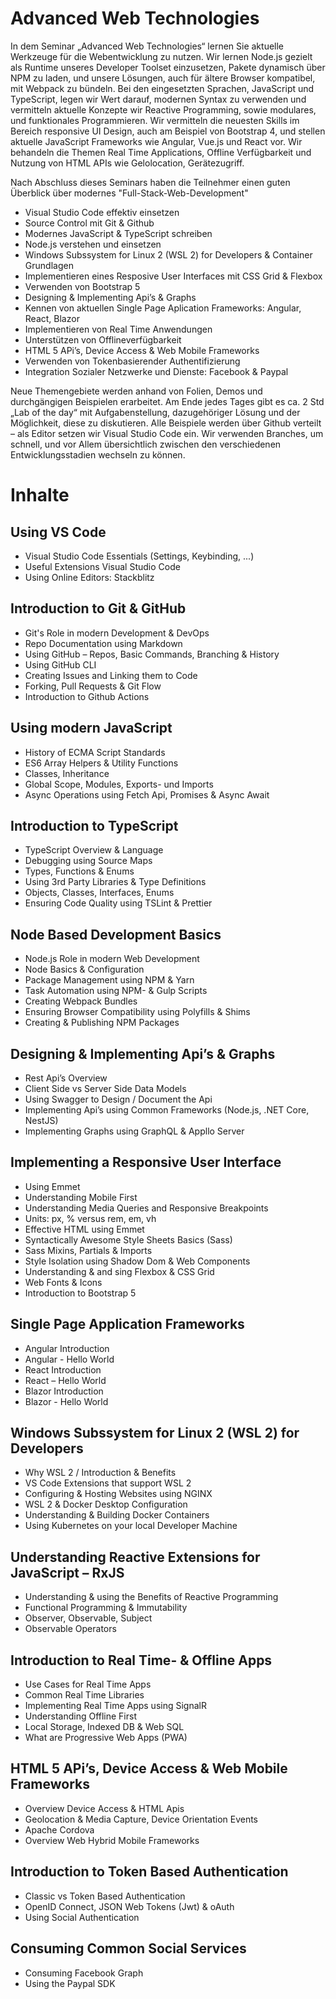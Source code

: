 # Advanced Web Technologies

In dem Seminar „Advanced Web Technologies“ lernen Sie aktuelle Werkzeuge für die Webentwicklung zu nutzen. Wir lernen Node.js gezielt als Runtime unseres Developer Toolset einzusetzen, Pakete dynamisch über NPM zu laden, und unsere Lösungen, auch für ältere Browser kompatibel, mit Webpack zu bündeln.
Bei den eingesetzten Sprachen, JavaScript und TypeScript, legen wir Wert darauf, modernen Syntax zu verwenden und vermitteln aktuelle Konzepte wir Reactive Programming, sowie modulares, und funktionales Programmieren.
Wir vermitteln die neuesten Skills im Bereich responsive UI Design, auch am Beispiel von Bootstrap 4, und stellen aktuelle JavaScript Frameworks wie Angular, Vue.js und React vor. Wir behandeln die Themen Real Time Applications, Offline Verfügbarkeit und Nutzung von HTML APIs wie Gelolocation, Gerätezugriff.

Nach Abschluss dieses Seminars haben die Teilnehmer einen guten Überblick über modernes "Full-Stack-Web-Development"

- Visual Studio Code effektiv einsetzen
- Source Control mit Git & Github
- Modernes JavaScript & TypeScript schreiben
- Node.js verstehen und einsetzen
- Windows Subssystem for Linux 2 (WSL 2) for Developers & Container Grundlagen
- Implementieren eines Resposive User Interfaces mit CSS Grid & Flexbox
- Verwenden von Bootstrap 5
- Designing & Implementing Api’s & Graphs
- Kennen von aktuellen Single Page Aplication Frameworks: Angular, React, Blazor
- Implementieren von Real Time Anwendungen
- Unterstützen von Offlineverfügbarkeit
- HTML 5 APi’s, Device Access & Web Mobile Frameworks
- Verwenden von Tokenbasierender Authentifizierung
- Integration Sozialer Netzwerke und Dienste: Facebook & Paypal

Neue Themengebiete werden anhand von Folien, Demos und durchgängigen Beispielen erarbeitet. Am Ende jedes Tages gibt es ca. 2 Std „Lab of the day“ mit Aufgabenstellung, dazugehöriger Lösung und der Möglichkeit, diese zu diskutieren. Alle Beispiele werden über Github verteilt – als Editor setzen wir Visual Studio Code ein. Wir verwenden Branches, um schnell, und vor Allem übersichtlich zwischen den verschiedenen Entwicklungsstadien wechseln zu können.

# Inhalte

## Using VS Code

- Visual Studio Code Essentials (Settings, Keybinding, ...)
- Useful Extensions Visual Studio Code
- Using Online Editors: Stackblitz

## Introduction to Git & GitHub

- Git's Role in modern Development & DevOps
- Repo Documentation using Markdown
- Using GitHub – Repos, Basic Commands, Branching & History
- Using GitHub CLI
- Creating Issues and Linking them to Code 
- Forking, Pull Requests & Git Flow
- Introduction to Github Actions

## Using modern JavaScript

- History of ECMA Script Standards
- ES6 Array Helpers & Utility Functions
- Classes, Inheritance
- Global Scope, Modules, Exports- und Imports
- Async Operations using Fetch Api, Promises & Async Await

## Introduction to TypeScript

- TypeScript Overview & Language
- Debugging using Source Maps
- Types, Functions & Enums
- Using 3rd Party Libraries & Type Definitions
- Objects, Classes, Interfaces, Enums
- Ensuring Code Quality using TSLint & Prettier

## Node Based Development Basics

- Node.js Role in modern Web Development
- Node Basics & Configuration
- Package Management using NPM & Yarn
- Task Automation using NPM- & Gulp Scripts
- Creating Webpack Bundles
- Ensuring Browser Compatibility using Polyfills & Shims
- Creating & Publishing NPM Packages

## Designing & Implementing Api’s & Graphs

- Rest Api’s Overview
- Client Side vs Server Side Data Models
- Using Swagger to Design / Document the Api
- Implementing Api’s using Common Frameworks (Node.js, .NET Core, NestJS)
- Implementing Graphs using GraphQL & Appllo Server

## Implementing a Responsive User Interface

- Using Emmet
- Understanding Mobile First
- Understanding Media Queries and Responsive Breakpoints
- Units: px, % versus rem, em, vh
- Effective HTML using Emmet
- Syntactically Awesome Style Sheets Basics (Sass)
- Sass Mixins, Partials & Imports
- Style Isolation using Shadow Dom & Web Components
- Understanding & and sing Flexbox & CSS Grid
- Web Fonts & Icons
- Introduction to Bootstrap 5

## Single Page Application Frameworks

- Angular Introduction
- Angular - Hello World
- React Introduction
- React – Hello World
- Blazor Introduction
- Blazor - Hello World

## Windows Subssystem for Linux 2 (WSL 2) for Developers

- Why WSL 2 / Introduction & Benefits
- VS Code Extensions that support WSL 2
- Configuring & Hosting Websites using NGINX
- WSL 2 & Docker Desktop Configuration
- Understanding & Building Docker Containers
- Using Kubernetes on your local Developer Machine

## Understanding Reactive Extensions for JavaScript – RxJS

- Understanding & using the Benefits of Reactive Programming
- Functional Programming & Immutability
- Observer, Observable, Subject
- Observable Operators

## Introduction to Real Time- & Offline Apps

- Use Cases for Real Time Apps
- Common Real Time Libraries
- Implementing Real Time Apps using SignalR
- Understanding Offline First
- Local Storage, Indexed DB & Web SQL
- What are Progressive Web Apps (PWA)

## HTML 5 APi’s, Device Access & Web Mobile Frameworks

- Overview Device Access & HTML Apis
- Geolocation & Media Capture, Device Orientation Events
- Apache Cordova
- Overview Web Hybrid Mobile Frameworks

## Introduction to Token Based Authentication

- Classic vs Token Based Authentication
- OpenID Connect, JSON Web Tokens (Jwt) & oAuth
- Using Social Authentication

## Consuming Common Social Services

- Consuming Facebook Graph
- Using the Paypal SDK
